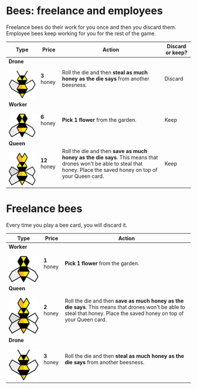 # Bees: freelance and employees

Freelance bees do their work for you once and then you discard them. Employee bees keep working for you for the rest of the game.

Type | Price | Action | Discard or keep?
---- | ----- | ------ | ----------------
**Drone** <br><br>![](assets/drone-bee.png) | **3** honey | Roll the die and then **steal as much honey as the die says** from another beesness. | Discard
**Worker** <br><br>![](assets/worker-bee.png) | **6** honey | **Pick 1 flower** from the garden. | Keep
**Queen** <br><br>![](assets/queen.png) | **12** honey | Roll the die and then **save as much honey as the die says**. This means that drones won't be able to steal that honey. Place the saved honey on top of your Queen card. | Keep

# Freelance bees

Every time you play a bee card, you will discard it.

Type | Price | Action | 
---- | ----- | ------ | 
**Worker** <br><br>![](assets/worker-bee.png) | **1** honey | **Pick 1 flower** from the garden. 
**Queen** <br><br>![](assets/queen.png) | **2** honey | Roll the die and then **save as much honey as the die says**. This means that drones won't be able to steal that honey. Place the saved honey on top of your Queen card. 
**Drone** <br><br>![](assets/drone-bee.png) | **3** honey | Roll the die and then **steal as much honey as the die says** from another beesness.